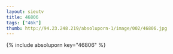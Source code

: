 ```yaml
--- 
layout: sieutv
title: 46806
tags: ["46k"]
thumb: http://94.23.248.219/absoluporn-1/image/002/46806.jpg
---
```

{% include absoluporn key="46806" %} 
